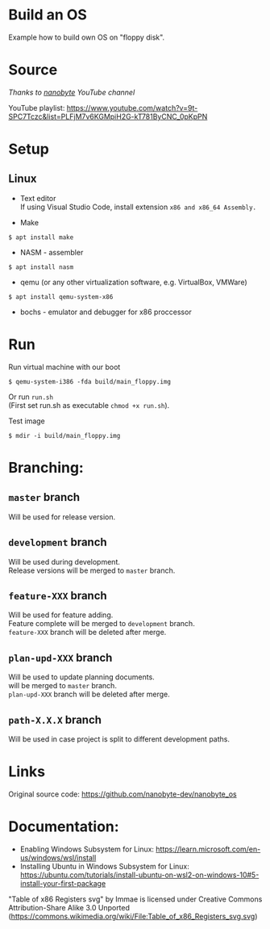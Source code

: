 # Build an OS
Example how to build own OS on "floppy disk".


# Source
_Thanks to [nanobyte](https://www.youtube.com/@nanobyte-dev) YouTube channel_

YouTube playlist: https://www.youtube.com/watch?v=9t-SPC7Tczc&list=PLFjM7v6KGMpiH2G-kT781ByCNC_0pKpPN


# Setup
## Linux
- Text editor<br>
If using Visual Studio Code, install extension `x86 and x86_64 Assembly.`

- Make
```
$ apt install make
```

- NASM - assembler
```
$ apt install nasm
```

- qemu (or any other virtualization software, e.g. VirtualBox, VMWare)
```
$ apt install qemu-system-x86
```

- bochs - emulator and debugger for x86 proccessor

# Run
Run virtual machine with our boot
```
$ qemu-system-i386 -fda build/main_floppy.img
```
Or run `run.sh`<br>
(First set run.sh as executable `chmod +x run.sh`).


Test image
```
$ mdir -i build/main_floppy.img
```


# Branching:
## `master` branch
Will be used for release version.

## `development` branch
Will be used during development.<br>
Release versions will be merged to `master` branch.

## `feature-XXX` branch
Will be used for feature adding.<br>
Feature complete will be merged to `development` branch.<br>
`feature-XXX` branch will be deleted after merge.

## `plan-upd-XXX` branch
Will be used to update planning documents.<br>
will be merged to `master` branch.<br>
`plan-upd-XXX` branch will be deleted after merge.

## `path-X.X.X` branch
Will be used in case project is split to different development paths.


# Links
Original source code: https://github.com/nanobyte-dev/nanobyte_os


# Documentation:
- Enabling Windows Subsystem for Linux: https://learn.microsoft.com/en-us/windows/wsl/install
- Installing Ubuntu in Windows Subsystem for Linux: https://ubuntu.com/tutorials/install-ubuntu-on-wsl2-on-windows-10#5-install-your-first-package

"Table of x86 Registers svg" by Immae is licensed under Creative Commons Attribution-Share Alike 3.0 Unported (https://commons.wikimedia.org/wiki/File:Table_of_x86_Registers_svg.svg)